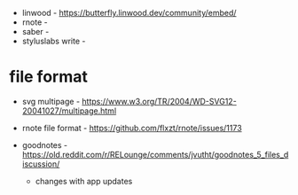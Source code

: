 - linwood - https://butterfly.linwood.dev/community/embed/
- rnote - 
- saber - 
- styluslabs write - 

# file format 

- svg multipage - https://www.w3.org/TR/2004/WD-SVG12-20041027/multipage.html
- rnote file format - https://github.com/flxzt/rnote/issues/1173

- goodnotes - https://old.reddit.com/r/RELounge/comments/jvutht/goodnotes_5_files_discussion/
  - changes with app updates

